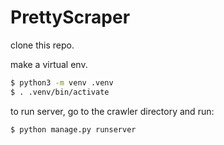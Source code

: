 # PrettyScraper

clone this repo.

make a virtual env.
```bash
$ python3 -m venv .venv
$ . .venv/bin/activate
```

to run server, go to the crawler directory and run:

```bash
$ python manage.py runserver
```

